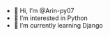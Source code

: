 - 👋 Hi, I’m @Arin-py07
- 👀 I’m interested in Python
- 🌱 I’m currently learning Django


<!---
Arin-py07/Arin-py07 is a ✨ special ✨ repository because its `README.md` (this file) appears on your GitHub profile.
You can click the Preview link to take a look at your changes.
--->
